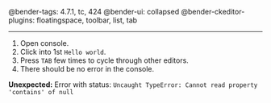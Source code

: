 @bender-tags: 4.7.1, tc, 424
@bender-ui: collapsed
@bender-ckeditor-plugins: floatingspace, toolbar, list, tab

----

1. Open console.
1. Click into 1st `Hello world`.
1. Press `TAB` few times to cycle through other editors.
1. There should be no error in the console.

**Unexpected:** Error with status: `Uncaught TypeError: Cannot read property 'contains' of null`
